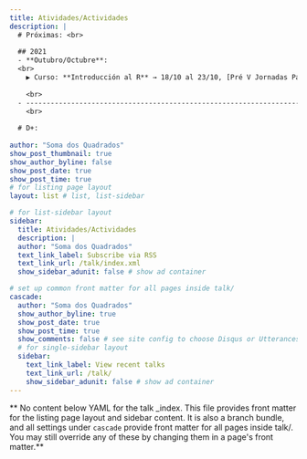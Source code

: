 ```yaml
---
title: Atividades/Actividades
description: |
  # Próximas: <br>
  
  ## 2021
  - **Outubro/Octubre**:  
  <br>
    ▶ Curso: **Introducción al R** → 18/10 al 23/10, [Pré V Jornadas Paraguayas de Mastozoología - JPM](http://asociacionmastozoologiapy.weebly.com/v-jornadas-paraguayas-de-mastozoologiacutea.html?fbclid=IwAR0kzgwhT_airNecUNjKCELy8GHRuJdU9vZNQIjP_nOjc_m5MYJDUQoEqdU). 
    
    <br>
  - ------------------------------------------------------------------------
    <br> 
  
  # D+:
  
author: "Soma dos Quadrados"
show_post_thumbnail: true
show_author_byline: false
show_post_date: true
show_post_time: true
# for listing page layout
layout: list # list, list-sidebar

# for list-sidebar layout
sidebar: 
  title: Atividades/Actividades
  description: |
  author: "Soma dos Quadrados"
  text_link_label: Subscribe via RSS
  text_link_url: /talk/index.xml
  show_sidebar_adunit: false # show ad container

# set up common front matter for all pages inside talk/
cascade:
  author: "Soma dos Quadrados"
  show_author_byline: true
  show_post_date: true
  show_post_time: true
  show_comments: false # see site config to choose Disqus or Utterances
  # for single-sidebar layout
  sidebar:
    text_link_label: View recent talks
    text_link_url: /talk/
    show_sidebar_adunit: false # show ad container
---
```


** No content below YAML for the talk _index. This file provides front matter for the listing page layout and sidebar content. It is also a branch bundle, and all settings under `cascade` provide front matter for all pages inside talk/. You may still override any of these by changing them in a page's front matter.**
